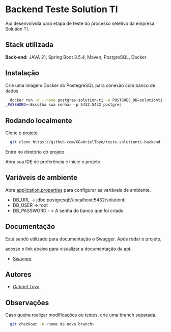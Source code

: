 
# Backend Teste Solution TI

Api desenvolvida para etapa de teste do processo seletivo da empresa Solution TI.




## Stack utilizada

**Back-end:** JAVA 21, Spring Boot 3.5.4, Maven, PostgreSQL, Docker


## Instalação

Crie uma imagem Docker do PostegreSQL para conexão com banco de dados
```bash
  docker run -d --name postgres-solution-ti -e POSTGRES_DB=solutionti -e POSTGRES_USER=root -e POSTGRES
_PASSWORD=<Escolha sua senha> -p 5432:5432 postgres
```


## Rodando localmente

Clone o projeto

```bash
  git clone https://github.com/GGabrielToyo/teste-solutionti-backend
```

Entre no diretório do projeto

Abra sua IDE de preferência e inicie o projeto.


## Variáveis de ambiente
Abra [application.properties](https://github.com/GGabrielToyo/teste-solutionti-backend/blob/main/src/main/resources/application.properties) para configurar as variáveis de ambiente.

- DB_URL -> jdbc:postgresql://localhost:5432/solutionti
- DB_USER -> root
- DB_PASSWORD - > A senha do banco que foi criado

## Documentação

Está sendo utilizado para documentação o Swagger. Após rodar o projeto, 

acesse o link abaixo para visualizar a documentação da api.

- [Swagger](https://localhost:8080/swagger-ui.html)


## Autores

- [Gabriel Toyo](https://github.com/GGabrielToyo)


## Observações

Caso queira realizar modificações ou testes, crie uma branch separada.

```bash
  git checkout -b <nome da nova branch>
```

